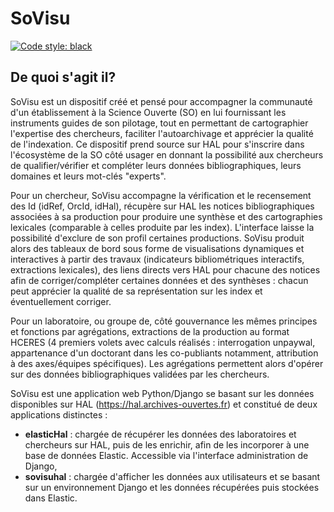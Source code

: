 SoVisu
======
[![Code style: black](https://img.shields.io/badge/code%20style-black-000000.svg)](https://github.com/psf/black)

## De quoi s'agit il?
SoVisu est un dispositif créé et pensé pour accompagner la communauté d'un établissement à la Science Ouverte (SO) en lui fournissant les instruments guides de son pilotage, tout en permettant de cartographier l'expertise des chercheurs, faciliter l'autoarchivage et apprécier la qualité de l'indexation. 
Ce dispositif prend source sur HAL pour s'inscrire dans l'écosystème de la SO côté usager en donnant la possibilité aux chercheurs de qualifier/vérifier et compléter leurs données bibliographiques, leurs domaines et leurs mot-clés "experts".

Pour un chercheur, SoVisu accompagne la vérification et le recensement des Id (idRef, OrcId, idHal), récupère sur HAL les notices bibliographiques associées à sa production pour produire une synthèse et des cartographies lexicales (comparable à celles produite par les index). L'interface laisse la possibilité d'exclure de son profil certaines productions. SoVisu produit alors des tableaux de bord sous forme de visualisations dynamiques et interactives à partir des travaux (indicateurs bibliométriques interactifs, extractions lexicales), des liens directs vers HAL pour chacune des notices afin de corriger/compléter certaines données et des synthèses : chacun peut apprécier la qualité de sa représentation sur les index et éventuellement corriger.

Pour un laboratoire, ou groupe de, côté gouvernance les mêmes principes et fonctions par agrégations, extractions de la production au format HCERES (4 premiers volets avec calculs réalisés : interrogation unpaywal, appartenance d'un doctorant dans les co-publiants notamment, attribution à des axes/équipes spécifiques). Les agrégations permettent alors d'opérer sur des données bibliographiques validées par les chercheurs.

SoVisu est une application web Python/Django se basant sur les données disponibles sur HAL (https://hal.archives-ouvertes.fr) et constitué de deux applications distinctes :
  - **elasticHal** :  chargée de récupérer les données des laboratoires et chercheurs sur HAL, puis de les enrichir, afin de les incorporer à une base de données Elastic. Accessible via l'interface administration de Django,
  - **sovisuhal** : chargée d'afficher les données aux utilisateurs et se basant sur un environnement Django et les données récupérées puis stockées dans Elastic.


